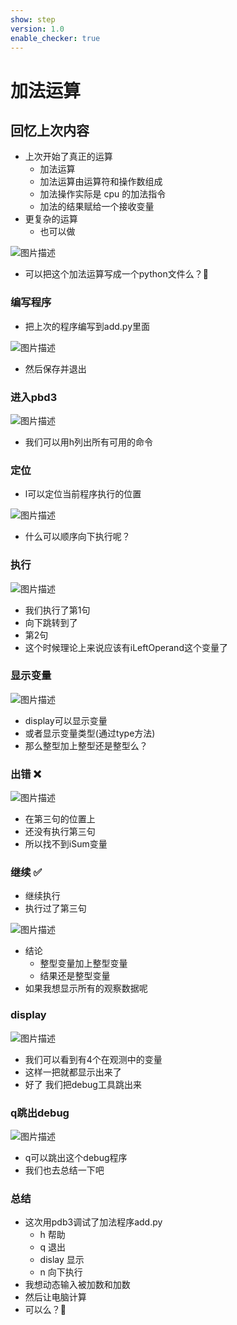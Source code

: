 ```yaml
---
show: step
version: 1.0
enable_checker: true
---
```


# 加法运算

## 回忆上次内容

- 上次开始了真正的运算
  - 加法运算
  - 加法运算由运算符和操作数组成
  - 加法操作实际是 cpu 的加法指令
  - 加法的结果赋给一个接收变量
- 更复杂的运算
  - 也可以做

![图片描述](https://doc.shiyanlou.com/courses/uid1190679-20210818-1629244632089)

- 可以把这个加法运算写成一个python文件么？🤔

### 编写程序

- 把上次的程序编写到add.py里面

![图片描述](https://doc.shiyanlou.com/courses/uid1190679-20220722-1658496266395/wm)

- 然后保存并退出

### 进入pbd3

![图片描述](https://doc.shiyanlou.com/courses/uid1190679-20220722-1658496362622/wm)

- 我们可以用h列出所有可用的命令

### 定位

- l可以定位当前程序执行的位置

![图片描述](https://doc.shiyanlou.com/courses/uid1190679-20220722-1658496553447/wm)

- 什么可以顺序向下执行呢？

### 执行

![图片描述](https://doc.shiyanlou.com/courses/uid1190679-20220722-1658496611072/wm)

- 我们执行了第1句
- 向下跳转到了
- 第2句
- 这个时候理论上来说应该有iLeftOperand这个变量了

### 显示变量

![图片描述](https://doc.shiyanlou.com/courses/uid1190679-20220722-1658496821609/wm)

- display可以显示变量
- 或者显示变量类型(通过type方法)
- 那么整型加上整型还是整型么？

### 出错 ❌

![图片描述](https://doc.shiyanlou.com/courses/uid1190679-20220722-1658496936190/wm)

- 在第三句的位置上
- 还没有执行第三句
- 所以找不到iSum变量

### 继续 ✅

- 继续执行
- 执行过了第三句

![图片描述](https://doc.shiyanlou.com/courses/uid1190679-20220722-1658497160624/wm)

- 结论
	- 整型变量加上整型变量
	- 结果还是整型变量
- 如果我想显示所有的观察数据呢

### display

![图片描述](https://doc.shiyanlou.com/courses/uid1190679-20220722-1658497105138/wm)

- 我们可以看到有4个在观测中的变量
- 这样一把就都显示出来了 
- 好了 我们把debug工具跳出来

### q跳出debug

![图片描述](https://doc.shiyanlou.com/courses/uid1190679-20220722-1658497377110/wm)

- q可以跳出这个debug程序
- 我们也去总结一下吧

### 总结

- 这次用pdb3调试了加法程序add.py
	- h 帮助
	- q 退出
	- dislay 显示
	- n 向下执行
- 我想动态输入被加数和加数
- 然后让电脑计算
- 可以么？🤔